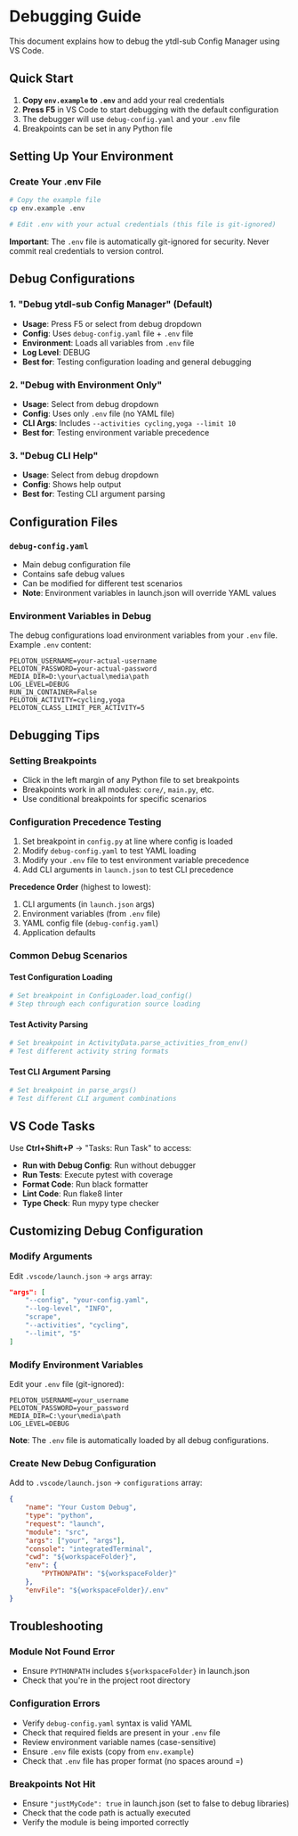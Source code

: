 # Debugging Guide

This document explains how to debug the ytdl-sub Config Manager using VS Code.

## Quick Start

1. **Copy `env.example` to `.env`** and add your real credentials
2. **Press F5** in VS Code to start debugging with the default configuration
3. The debugger will use `debug-config.yaml` and your `.env` file
4. Breakpoints can be set in any Python file

## Setting Up Your Environment

### Create Your .env File
```bash
# Copy the example file
cp env.example .env

# Edit .env with your actual credentials (this file is git-ignored)
```

**Important**: The `.env` file is automatically git-ignored for security. Never commit real credentials to version control.

## Debug Configurations

### 1. "Debug ytdl-sub Config Manager" (Default)
- **Usage**: Press F5 or select from debug dropdown
- **Config**: Uses `debug-config.yaml` file + `.env` file
- **Environment**: Loads all variables from `.env` file
- **Log Level**: DEBUG
- **Best for**: Testing configuration loading and general debugging

### 2. "Debug with Environment Only"
- **Usage**: Select from debug dropdown
- **Config**: Uses only `.env` file (no YAML file)
- **CLI Args**: Includes `--activities cycling,yoga --limit 10`
- **Best for**: Testing environment variable precedence

### 3. "Debug CLI Help"
- **Usage**: Select from debug dropdown
- **Config**: Shows help output
- **Best for**: Testing CLI argument parsing

## Configuration Files

### `debug-config.yaml`
- Main debug configuration file
- Contains safe debug values
- Can be modified for different test scenarios
- **Note**: Environment variables in launch.json will override YAML values

### Environment Variables in Debug
The debug configurations load environment variables from your `.env` file. Example `.env` content:
```
PELOTON_USERNAME=your-actual-username
PELOTON_PASSWORD=your-actual-password
MEDIA_DIR=D:\your\actual\media\path
LOG_LEVEL=DEBUG
RUN_IN_CONTAINER=False
PELOTON_ACTIVITY=cycling,yoga
PELOTON_CLASS_LIMIT_PER_ACTIVITY=5
```

## Debugging Tips

### Setting Breakpoints
- Click in the left margin of any Python file to set breakpoints
- Breakpoints work in all modules: `core/`, `main.py`, etc.
- Use conditional breakpoints for specific scenarios

### Configuration Precedence Testing
1. Set breakpoint in `config.py` at line where config is loaded
2. Modify `debug-config.yaml` to test YAML loading
3. Modify your `.env` file to test environment variable precedence
4. Add CLI arguments in `launch.json` to test CLI precedence

**Precedence Order** (highest to lowest):
1. CLI arguments (in `launch.json` args)
2. Environment variables (from `.env` file)
3. YAML config file (`debug-config.yaml`)
4. Application defaults

### Common Debug Scenarios

#### Test Configuration Loading
```python
# Set breakpoint in ConfigLoader.load_config()
# Step through each configuration source loading
```

#### Test Activity Parsing
```python
# Set breakpoint in ActivityData.parse_activities_from_env()
# Test different activity string formats
```

#### Test CLI Argument Parsing
```python
# Set breakpoint in parse_args()
# Test different CLI argument combinations
```

## VS Code Tasks

Use **Ctrl+Shift+P** → "Tasks: Run Task" to access:

- **Run with Debug Config**: Run without debugger
- **Run Tests**: Execute pytest with coverage
- **Format Code**: Run black formatter
- **Lint Code**: Run flake8 linter
- **Type Check**: Run mypy type checker

## Customizing Debug Configuration

### Modify Arguments
Edit `.vscode/launch.json` → `args` array:
```json
"args": [
    "--config", "your-config.yaml",
    "--log-level", "INFO",
    "scrape",
    "--activities", "cycling",
    "--limit", "5"
]
```

### Modify Environment Variables
Edit your `.env` file (git-ignored):
```
PELOTON_USERNAME=your_username
PELOTON_PASSWORD=your_password
MEDIA_DIR=C:\your\media\path
LOG_LEVEL=DEBUG
```

**Note**: The `.env` file is automatically loaded by all debug configurations.

### Create New Debug Configuration
Add to `.vscode/launch.json` → `configurations` array:
```json
{
    "name": "Your Custom Debug",
    "type": "python",
    "request": "launch",
    "module": "src",
    "args": ["your", "args"],
    "console": "integratedTerminal",
    "cwd": "${workspaceFolder}",
    "env": {
        "PYTHONPATH": "${workspaceFolder}"
    },
    "envFile": "${workspaceFolder}/.env"
}
```

## Troubleshooting

### Module Not Found Error
- Ensure `PYTHONPATH` includes `${workspaceFolder}` in launch.json
- Check that you're in the project root directory

### Configuration Errors
- Verify `debug-config.yaml` syntax is valid YAML
- Check that required fields are present in your `.env` file
- Review environment variable names (case-sensitive)
- Ensure `.env` file exists (copy from `env.example`)
- Check that `.env` file has proper format (no spaces around =)

### Breakpoints Not Hit
- Ensure `"justMyCode": true` in launch.json (set to false to debug libraries)
- Check that the code path is actually executed
- Verify the module is being imported correctly
